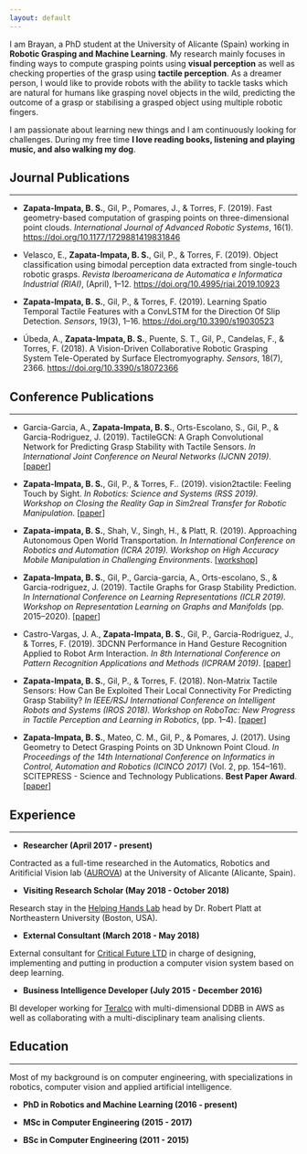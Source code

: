 ```yaml
---
layout: default
---
```


I am Brayan, a PhD student at the University of Alicante (Spain) working in **Robotic Grasping and Machine Learning**. My research mainly focuses in finding ways to compute grasping points using **visual perception** as well as checking properties of the grasp using **tactile perception**. As a dreamer person, I would like to provide robots with the ability to tackle tasks which are natural for humans like grasping novel objects in the wild, predicting the outcome of a grasp or stabilising a grasped object using multiple robotic fingers.

I am passionate about learning new things and I am continuously looking for challenges. During my free time **I love reading books, listening and playing music, and also walking my dog**.

## Journal Publications

* * *

- **Zapata-Impata, B. S.**, Gil, P., Pomares, J., & Torres, F. (2019). Fast geometry-based computation of grasping points on three-dimensional point clouds. _International Journal of Advanced Robotic Systems_, 16(1). https://doi.org/10.1177/1729881419831846

- Velasco, E., **Zapata-Impata, B. S.**, Gil, P., & Torres, F. (2019). Object classification using bimodal perception data extracted from single-touch robotic grasps. _Revista Iberoamericana de Automatica e Informatica Industrial (RIAI)_, (April), 1–12. https://doi.org/10.4995/riai.2019.10923

- **Zapata-Impata, B. S.**, Gil, P., & Torres, F. (2019). Learning Spatio Temporal Tactile Features with a ConvLSTM for the Direction Of Slip Detection. _Sensors_, 19(3), 1–16. https://doi.org/10.3390/s19030523

- Úbeda, A., **Zapata-Impata, B. S.**, Puente, S. T., Gil, P., Candelas, F., & Torres, F. (2018). A Vision-Driven Collaborative Robotic Grasping System Tele-Operated by Surface Electromyography. _Sensors_, 18(7), 2366. https://doi.org/10.3390/s18072366

## Conference Publications

* * *

- Garcia-Garcia, A., **Zapata-Impata, B. S.**, Orts-Escolano, S., Gil, P., & Garcia-Rodriguez, J. (2019). TactileGCN: A Graph Convolutional Network for Predicting Grasp Stability with Tactile Sensors. _In International Joint Conference on Neural Networks (IJCNN 2019)_. \[[paper](http://arxiv.org/abs/1901.06181)\]

- **Zapata-Impata, B. S.**, Gil, P., & Torres, F.. (2019). vision2tactile: Feeling Touch by Sight. _In Robotics: Science and Systems (RSS 2019). Workshop on Closing the Reality Gap in Sim2real Transfer for Robotic Manipulation_. \[[paper](https://sim2real.github.io/assets/papers/zapata.pdf/)\]

- **Zapata-impata, B. S.**, Shah, V., Singh, H., & Platt, R. (2019). Approaching Autonomous Open World Transportation. _In International Conference on Robotics and Automation (ICRA 2019). Workshop on High Accuracy Mobile Manipulation in Challenging Environments_. \[[workshop](http://www.rsl.ethz.ch/scientific-events/workshops/ICRA-2019/hamm-workshop-icra19.html)\]

- **Zapata-Impata, B. S.**, Gil, P., Garcia-garcia, A., Orts-escolano, S., & Garcia-rodriguez, J. (2019). Tactile Graphs for Grasp Stability Prediction. _In International Conference on Learning Representations (ICLR 2019). Workshop on Representation Learning on Graphs and Manifolds_ (pp. 2015–2020). \[[paper](https://rlgm.github.io/papers/7.pdf)\]

- Castro-Vargas, J. A., **Zapata-Impata, B. S.**, Gil, P., Garcia-Rodriguez, J., & Torres, F. (2019). 3DCNN Performance in Hand Gesture Recognition Applied to Robot Arm Interaction. _In 8th International Conference on Pattern Recognition Applications and Methods (ICPRAM 2019)_. \[[paper](http://insticc.org/node/TechnicalProgram/icpram/presentationDetails/75702)\]

- **Zapata-Impata, B. S.**, Gil, P., & Torres, F. (2018). Non-Matrix Tactile Sensors: How Can Be Exploited Their Local Connectivity For Predicting Grasp Stability? _In IEEE/RSJ International Conference on Intelligent Robots and Systems (IROS 2018). Workshop on RoboTac: New Progress in Tactile Perception and Learning in Robotics_, (pp. 1–4). \[[paper](http://arxiv.org/abs/1809.05551)\]

- **Zapata-Impata, B. S.**, Mateo, C. M., Gil, P., & Pomares, J. (2017). Using Geometry to Detect Grasping Points on 3D Unknown Point Cloud. _In Proceedings of the 14th International Conference on Informatics in Control, Automation and Robotics (ICINCO 2017)_ (Vol. 2, pp. 154–161). SCITEPRESS - Science and Technology Publications. **Best Paper Award**. \[[paper](https://doi.org/10.5220/0006470701540161)\]

## Experience

* * *

- **Researcher (April 2017 - present)**

Contracted as a full-time researched in the Automatics, Robotics and Aritificial Vision lab ([AUROVA](http://www.aurova.ua.es/)) at the University of Alicante (Alicante, Spain).

- **Visiting Research Scholar (May 2018 - October 2018)**

Research stay in the [Helping Hands Lab](https://www2.ccs.neu.edu/research/helpinghands/group.html) head by Dr. Robert Platt at Northeastern University (Boston, USA).

- **External Consultant (March 2018 - May 2018)**

External consultant for [Critical Future LTD](https://www.criticalfutureglobal.com/) in charge of designing, implementing and putting in production a computer vision system based on deep learning.

- **Business Intelligence Developer (July 2015 - December 2016)**

BI developer working for [Teralco](https://www.teralco.com/en/) with multi-dimensional DDBB in AWS as well as collaborating with a multi-disciplinary team analising clients.

## Education

* * *

Most of my background is on computer engineering, with specializations in robotics, computer vision and applied artificial intelligence.

- **PhD in Robotics and Machine Learning (2016 - present)**

- **MSc in Computer Engineering (2015 - 2017)**

- **BSc in Computer Engineering (2011 - 2015)**
